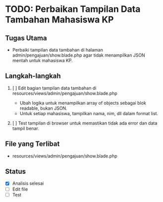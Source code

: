 # TODO: Perbaikan Tampilan Data Tambahan Mahasiswa KP

## Tugas Utama
- Perbaiki tampilan data tambahan di halaman admin/pengajuan/show.blade.php agar tidak menampilkan JSON mentah untuk mahasiswa KP.

## Langkah-langkah
1. [ ] Edit bagian tampilan data tambahan di resources/views/admin/pengajuan/show.blade.php
   - Ubah logika untuk menampilkan array of objects sebagai blok readable, bukan JSON.
   - Untuk setiap mahasiswa, tampilkan nama, nim, dll dalam format list.

2. [ ] Test tampilan di browser untuk memastikan tidak ada error dan data tampil benar.

## File yang Terlibat
- resources/views/admin/pengajuan/show.blade.php

## Status
- [x] Analisis selesai
- [ ] Edit file
- [ ] Test
